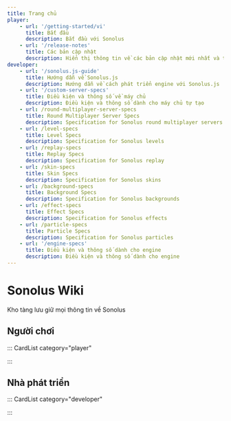 ```yaml
---
title: Trang chủ
player:
    - url: '/getting-started/vi'
      title: Bắt đầu
      description: Bắt đầu với Sonolus
    - url: '/release-notes'
      title: Các bản cập nhật
      description: Hiển thị thông tin về các bản cập nhật mới nhất và trước đó của Sonolus
developer:
    - url: '/sonolus.js-guide'
      title: Hướng dẫn về Sonolus.js
      description: Hướng dẫn về cách phát triển engine với Sonolus.js
    - url: '/custom-server-specs'
      title: Điều kiện và thông số về máy chủ
      description: Điều kiện và thông số dành cho máy chủ tự tạo
    - url: /round-multiplayer-server-specs
      title: Round Multiplayer Server Specs
      description: Specification for Sonolus round multiplayer servers
    - url: /level-specs
      title: Level Specs
      description: Specification for Sonolus levels
    - url: /replay-specs
      title: Replay Specs
      description: Specification for Sonolus replay
    - url: /skin-specs
      title: Skin Specs
      description: Specification for Sonolus skins
    - url: /background-specs
      title: Background Specs
      description: Specification for Sonolus backgrounds
    - url: /effect-specs
      title: Effect Specs
      description: Specification for Sonolus effects
    - url: /particle-specs
      title: Particle Specs
      description: Specification for Sonolus particles
    - url: '/engine-specs'
      title: Điều kiện và thông số dành cho engine
      description: Điều kiện và thông số dành cho engine
---
```


# Sonolus Wiki

Kho tàng lưu giữ mọi thông tin về Sonolus

## Người chơi

::: CardList category="player"

:::

## Nhà phát triển

::: CardList category="developer"

:::
